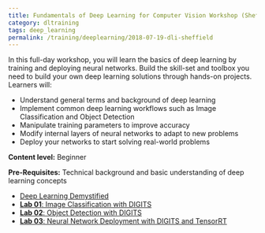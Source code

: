 ```yaml
---
title: Fundamentals of Deep Learning for Computer Vision Workshop (Sheffield)
category: dltraining
tags: deep_learning
permalink: /training/deeplearning/2018-07-19-dli-sheffield
---
```



In this full-day workshop, you will learn the basics of deep learning by training and deploying neural networks. Build the skill-set and toolbox you need to build your own deep learning solutions through hands-on projects. Learners will:

* Understand general terms and background of deep learning
* Implement common deep learning workflows such as Image Classification and Object Detection
* Manipulate training parameters to improve accuracy
* Modify internal layers of neural networks to adapt to new problems
* Deploy your networks to start solving real-world problems

**Content level:** Beginner

**Pre-Requisites:** Technical background and basic understanding of deep learning concepts

* [Deep Learning Demystified](/assets/slides/2018-07-19-dl-cv/dl-demystified.pdf)
* [**Lab 01**: Image Classification with DIGITS](/assets/slides/2018-07-19-dl-cv/image-classification.pdf)
* [**Lab 02**: Object Detection with DIGITS](/assets/slides/2018-07-19-dl-cv/object-detection.pdf)
* [**Lab 03**: Neural Network Deployment with DIGITS and TensorRT](/assets/slides/2018-07-19-dl-cv/deployment.pdf)
